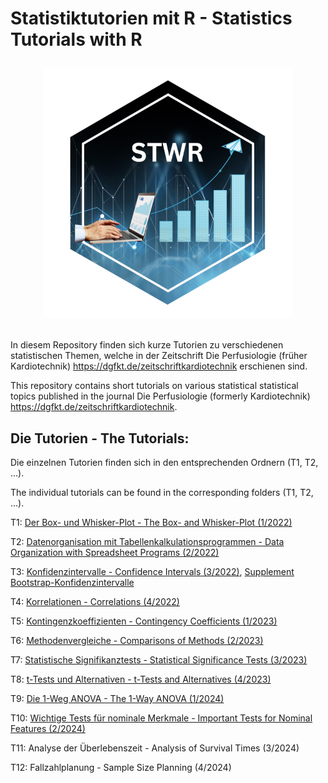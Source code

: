 # Statistiktutorien mit R - Statistics Tutorials with R <p align="center"><img src="hex-STWR.png" width="400"></p>

In diesem Repository finden sich kurze Tutorien zu verschiedenen statistischen Themen, 
welche in der Zeitschrift Die Perfusiologie (früher Kardiotechnik) 
<https://dgfkt.de/zeitschriftkardiotechnik> erschienen sind.

This repository contains short tutorials on various statistical statistical topics 
published in the journal Die Perfusiologie (formerly Kardiotechnik) <https://dgfkt.de/zeitschriftkardiotechnik>.


## Die Tutorien - The Tutorials:

Die einzelnen Tutorien finden sich in den entsprechenden Ordnern (T1, T2, ...).

The individual tutorials can be found in the corresponding folders (T1, T2, ...).


T1: [Der Box- und Whisker-Plot - The Box- and Whisker-Plot (1/2022)](https://dgfkt.de/organisation/publikationen/statistik-teil-1-der-box-und-whisker-plot/)

T2: [Datenorganisation mit Tabellenkalkulationsprogrammen - Data Organization with Spreadsheet Programs (2/2022)](https://dgfkt.de/organisation/publikationen/statistik-teil-2-datenorganisation-mit-tabellenkalkulationsprogrammen/)

T3: [Konfidenzintervalle - Confidence Intervals (3/2022)](https://dgfkt.de/organisation/publikationen/statistik-teil-3-konfidenzintervalle/), [Supplement Bootstrap-Konfidenzintervalle](https://dgfkt.de/wp-content/uploads/Supplement-3-22.pdf)

T4: [Korrelationen - Correlations (4/2022)](https://dgfkt.de/organisation/publikationen/statistik-teil-4-korrelationen/)

T5: [Kontingenzkoeffizienten - Contingency Coefficients (1/2023)](https://dgfkt.de/organisation/publikationen/statistik-teil-5-kontingenzkoeffizienten/)

T6: [Methodenvergleiche - Comparisons of Methods (2/2023)](https://dgfkt.de/organisation/publikationen/statistik-teil-6-methodenvergleiche/)

T7: [Statistische Signifikanztests - Statistical Significance Tests (3/2023)](https://dgfkt.de/organisation/publikationen/statistik-teil-7-statistische-signifikanztests/)

T8: [t-Tests und Alternativen - t-Tests and Alternatives (4/2023)](https://dgfkt.de/organisation/publikationen/statistik-teil-8-t-tests-und-alternativen/)

T9: [Die 1-Weg ANOVA - The 1-Way ANOVA (1/2024)](https://dgfkt.de/organisation/publikationen/statistik-teil-9-die-1-weg-anova/)

T10: [Wichtige Tests für nominale Merkmale - Important Tests for Nominal Features (2/2024)](https://dgfkt.de/organisation/publikationen/statistik-teil-10-wichtige-tests-fuer-nominale-merkmale/)

T11: Analyse der Überlebenszeit - Analysis of Survival Times (3/2024)

T12: Fallzahlplanung - Sample Size Planning (4/2024)
